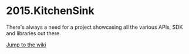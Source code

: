 # 2015.KitchenSink
There's always a need for a project showcasing all the various APIs, SDK and libraries out there.

[Jump to the wiki](https://github.com/kanawish/2015.KitchenSink/wiki)
